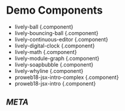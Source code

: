 <link rel="stylesheet" type="text/css" href="../index-style.css"  />

# Demo Components
  
<script>
    import ComponentCreator from "src/client/morphic/component-creator.js"
  var container  = lively.query(this, "lively-container")
  if(!container) throw new Error("Not inside lively container?");
  ComponentCreator.createUI(container)
</script>
  
- lively-ball  {.component}
- lively-bouncing-ball  {.component}
- lively-continuous-editor  {.component}
- lively-digital-clock  {.component}
- lively-math  {.component}
- lively-module-graph  {.component}
- lively-soapbubble  {.component}
- lively-whyline  {.component}
- proweb18-jsx-intro-complex  {.component}
- proweb18-jsx-intro  {.component}

## *META*

<script>
  var context = lively.query(this, "lively-markdown").shadowRoot
  ComponentCreator.updateComponentsUI(container, context)
</script>